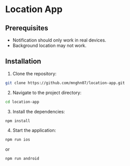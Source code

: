# Location App

## Prerequisites

- Notification should only work in real devices.
- Background location may not work.

## Installation

1. Clone the repository:

```bash
git clone https://github.com/mnghn07/location-app.git
```

2. Navigate to the project directory:

```bash
cd location-app
```

3. Install the dependencies:

```bash
npm install
```

4. Start the application:

```bash
npm run ios
```

or

```bash
npm run android
```
